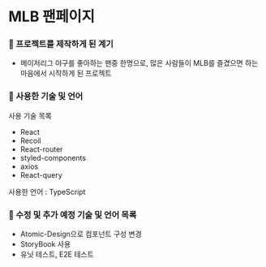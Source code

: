 # MLB 팬페이지

### 📌 프로젝트를 제작하게 된 계기

- 메이저리그 야구를 좋아하는 팬중 한명으로, 많은 사람들이 MLB를 즐겼으면 하는 마음에서 시작하게 된 프로젝트

### 📌 사용한 기술 및 언어

사용 기술 목록

- React
- Recoil
- React-router
- styled-components
- axios
- React-query

사용한 언어 : TypeScript

### 📌 수정 및 추가 예정 기술 및 언어 목록

- Atomic-Design으로 컴포넌트 구성 변경
- StoryBook 사용
- 유닛 테스트, E2E 테스트
